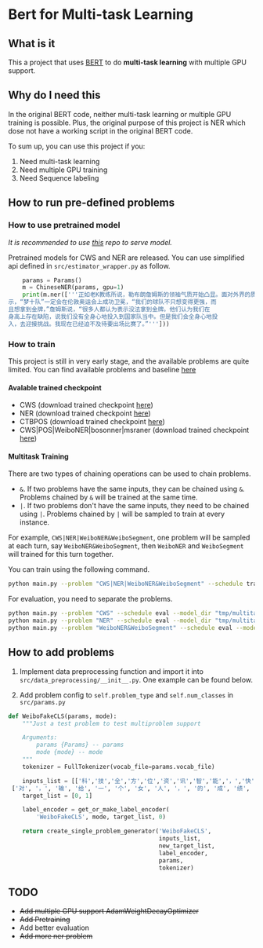 # Bert for Multi-task Learning

## What is it

This a project that uses [BERT](https://github.com/google-research/bert) to do **multi-task learning** with multiple GPU support.

## Why do I need this

In the original BERT code, neither multi-task learning or multiple GPU training is possible. Plus, the original purpose of this project is NER which dose not have a working script in the original BERT code.

To sum up, you can use this project if you:

1. Need multi-task learning
2. Need multiple GPU training
3. Need Sequence labeling

## How to run pre-defined problems

### How to use pretrained model

*It is recommended to use [this](https://github.com/JayYip/bert-as-service) repo to serve model.*

Pretrained models for CWS and NER are released. You can use simplified api defined in `src/estimator_wrapper.py` as follow.

```python
    params = Params()
    m = ChineseNER(params, gpu=1)
    print(m.ner(['''正如老K教练所说，勒布朗詹姆斯的领袖气质开始凸显。面对外界的质疑，勒布朗表
示，“梦十队”一定会在伦敦奥运会上成功卫冕，“我们的球队不只想变得更强，而
且想拿到金牌，”詹姆斯说，“很多人都认为表示没法拿到金牌。他们认为我们在
身高上存在缺陷，说我们没有全身心地投入到国家队当中。但是我们会全身心地投
入，去迎接挑战。我现在已经迫不及待要出场比赛了。”''']))
```

### How to train

This project is still in very early stage, and the available problems are quite limited. You can find available problems and baseline [here](baseline.md)

#### Avalable trained checkpoint

- CWS (download trained checkpoint [here](https://1drv.ms/f/s!An_n1-LB8-2dgetSfhcrMKkjE5VSWA))
- NER (download trained checkpoint [here](https://1drv.ms/f/s!An_n1-LB8-2dgetZrmW7a2hH2kSluw))
- CTBPOS (download trained checkpoint [here](https://1drv.ms/f/s!An_n1-LB8-2dgetj9SCvFcOBKy2g8g))
- CWS|POS|WeiboNER|bosonner|msraner (download trained checkpoint [here](https://1drv.ms/f/s!An_n1-LB8-2dge5yixHNdtYbvZpiGw))

#### Multitask Training

There are two types of chaining operations can be used to chain problems.

- `&`. If two problems have the same inputs, they can be chained using `&`. Problems chained by `&` will be trained at the same time.
- `|`. If two problems don't have the same inputs, they need to be chained using `|`. Problems chained by `|` will be sampled to train at every instance.

For example, `CWS|NER|WeiboNER&WeiboSegment`, one problem will be sampled at each turn, say `WeiboNER&WeiboSegment`, then `WeiboNER` and `WeiboSegment` will trained for this turn together.

You can train using the following command.

```bash
python main.py --problem "CWS|NER|WeiboNER&WeiboSegment" --schedule train --model_dir "tmp/multitask"
```

For evaluation, you need to separate the problems.

```bash
python main.py --problem "CWS" --schedule eval --model_dir "tmp/multitask"
python main.py --problem "NER" --schedule eval --model_dir "tmp/multitask"
python main.py --problem "WeiboNER&WeiboSegment" --schedule eval --model_dir "tmp/multitask"
```

## How to add problems

1. Implement data preprocessing function and import it into `src/data_preprocessing/__init__.py`. One example can be found below.


2. Add problem config to `self.problem_type` and `self.num_classes` in `src/params.py`

```python
def WeiboFakeCLS(params, mode):
    """Just a test problem to test multiproblem support

    Arguments:
        params {Params} -- params
        mode {mode} -- mode
    """
    tokenizer = FullTokenizer(vocab_file=params.vocab_file)

    inputs_list = [['科','技','全','方','位','资','讯','智','能','，','快','捷','的','汽','车','生','活','需','要','有','三','屏','一','云','爱','你'],
 ['对', '，', '输', '给', '一', '个', '女', '人', '，', '的', '成', '绩', '。', '失', '望']]
    target_list = [0, 1]

    label_encoder = get_or_make_label_encoder(
        'WeiboFakeCLS', mode, target_list, 0)

    return create_single_problem_generator('WeiboFakeCLS',
                                           inputs_list,
                                           new_target_list,
                                           label_encoder,
                                           params,
                                           tokenizer)
```

## TODO

- ~~Add multiple GPU support AdamWeightDecayOptimizer~~
- ~~Add Pretraining~~
- Add better evaluation
- ~~Add more ner problem~~
